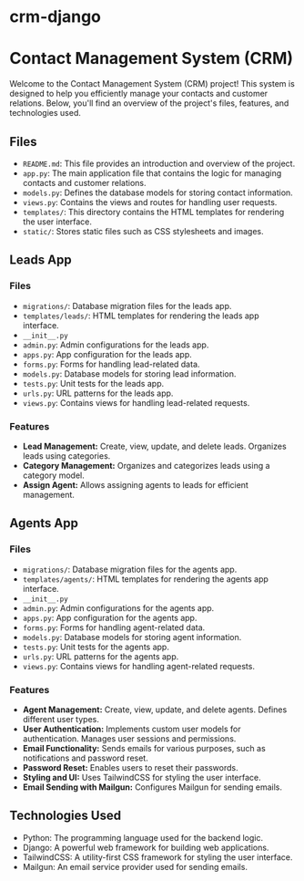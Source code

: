 # crm-django

# Contact Management System (CRM)

Welcome to the Contact Management System (CRM) project! This system is designed to help you efficiently manage your contacts and customer relations. Below, you'll find an overview of the project's files, features, and technologies used.

## Files

- `README.md`: This file provides an introduction and overview of the project.
- `app.py`: The main application file that contains the logic for managing contacts and customer relations.
- `models.py`: Defines the database models for storing contact information.
- `views.py`: Contains the views and routes for handling user requests.
- `templates/`: This directory contains the HTML templates for rendering the user interface.
- `static/`: Stores static files such as CSS stylesheets and images.

## Leads App

### Files

- `migrations/`: Database migration files for the leads app.
- `templates/leads/`: HTML templates for rendering the leads app interface.
- `__init__.py`
- `admin.py`: Admin configurations for the leads app.
- `apps.py`: App configuration for the leads app.
- `forms.py`: Forms for handling lead-related data.
- `models.py`: Database models for storing lead information.
- `tests.py`: Unit tests for the leads app.
- `urls.py`: URL patterns for the leads app.
- `views.py`: Contains views for handling lead-related requests.

### Features

- **Lead Management:** Create, view, update, and delete leads. Organizes leads using categories.
- **Category Management:** Organizes and categorizes leads using a category model.
- **Assign Agent:** Allows assigning agents to leads for efficient management.

## Agents App

### Files

- `migrations/`: Database migration files for the agents app.
- `templates/agents/`: HTML templates for rendering the agents app interface.
- `__init__.py`
- `admin.py`: Admin configurations for the agents app.
- `apps.py`: App configuration for the agents app.
- `forms.py`: Forms for handling agent-related data.
- `models.py`: Database models for storing agent information.
- `tests.py`: Unit tests for the agents app.
- `urls.py`: URL patterns for the agents app.
- `views.py`: Contains views for handling agent-related requests.

### Features

- **Agent Management:** Create, view, update, and delete agents. Defines different user types.
- **User Authentication:** Implements custom user models for authentication. Manages user sessions and permissions.
- **Email Functionality:** Sends emails for various purposes, such as notifications and password reset.
- **Password Reset:** Enables users to reset their passwords.
- **Styling and UI:** Uses TailwindCSS for styling the user interface.
- **Email Sending with Mailgun:** Configures Mailgun for sending emails.

## Technologies Used

- Python: The programming language used for the backend logic.
- Django: A powerful web framework for building web applications.
- TailwindCSS: A utility-first CSS framework for styling the user interface.
- Mailgun: An email service provider used for sending emails.